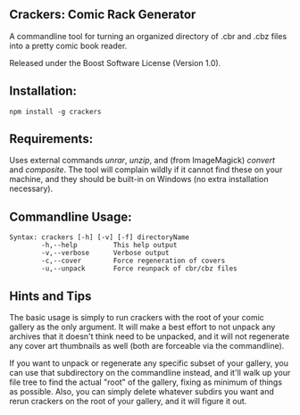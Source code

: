 Crackers: Comic Rack Generator
------------------------------

A commandline tool for turning an organized directory of .cbr and .cbz files into a pretty comic book reader.

Released under the Boost Software License (Version 1.0).

Installation:
-------------

    npm install -g crackers

Requirements:
-------------

Uses external commands *unrar*, *unzip*, and (from ImageMagick) *convert* and *composite*. The tool will complain wildly if it cannot find these on your machine, and they should be built-in on Windows (no extra installation necessary).

Commandline Usage:
------------------

    Syntax: crackers [-h] [-v] [-f] directoryName
            -h,--help         This help output
            -v,--verbose      Verbose output
            -c,--cover        Force regeneration of covers
            -u,--unpack       Force reunpack of cbr/cbz files

Hints and Tips
--------------

The basic usage is simply to run crackers with the root of your comic gallery as the only argument. It will make a best effort to not unpack any archives that it doesn't think need to be unpacked, and it will not regenerate any cover art thumbnails as well (both are forceable via the commandline).

If you want to unpack or regenerate any specific subset of your gallery, you can use that subdirectory on the commandline instead, and it'll walk up your file tree to find the actual "root" of the gallery, fixing as minimum of things as possible. Also, you can simply delete whatever subdirs you want and rerun crackers on the root of your gallery, and it will figure it out.
